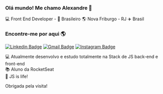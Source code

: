 ### Olá mundo! Me chamo Alexandre 👋

💻 Front End Developer -  🏡 Brasileiro 🌎 Nova Friburgo - RJ ✈️ Brasil

### Encontre-me por aqui 🌎

[![Linkedin Badge](https://img.shields.io/badge/-AlexandreSantos-blue?style=flat-square&logo=Linkedin&logoColor=white&link=https://www.linkedin.com/in/alexandresantosjr/)](https://www.linkedin.com/in/alexandresantosjr/)
[![Gmail Badge](https://img.shields.io/badge/-alexsantsjrr@gmail.com-c14438?style=flat-square&logo=Gmail&logoColor=white&link=mailto:alexsantsjrr@gmail.com)](mailto:alexsantsjrr@gmail.com)
[![Instagram Badge](https://img.shields.io/badge/-Instagram-blue?style=flat-square&logo=Instagram&logoColor=white&link=https://www.instagram.com/alexsantosjr/)](https://www.instagram.com/alexsantosjr/)


💻 Atualmente desenvolvo e estudo totalmente na Stack de JS back-end e front-end<br>
📚 Aluno da RocketSeat<br>
💛 JS is life!<br>

Obrigada pela visita!
</samp>
